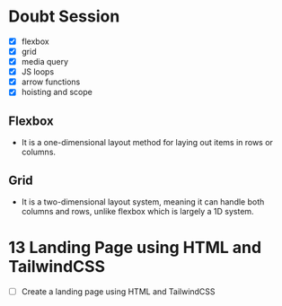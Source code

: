 # Doubt Session

- [x] flexbox
- [x] grid
- [x] media query
- [x] JS loops
- [x] arrow functions
- [x] hoisting and scope

## Flexbox

- It is a one-dimensional layout method for laying out items in rows or columns.

## Grid

- It is a two-dimensional layout system, meaning it can handle both columns and rows, unlike flexbox which is largely a 1D system.

# 13 Landing Page using HTML and TailwindCSS

- [ ] Create a landing page using HTML and TailwindCSS
